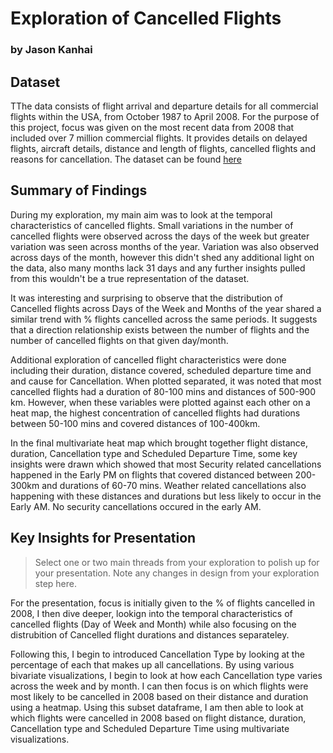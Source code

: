 # Exploration of Cancelled Flights
### by Jason Kanhai


## Dataset

TThe data consists of flight arrival and departure details for all commercial flights within the USA, from October 1987 to April 2008. For the purpose of this project, focus was given on the most recent data from 2008 that included over 7 million commercial flights. It provides details on delayed flights, aircraft details, distance and length of flights, cancelled flights and reasons for cancellation. 
The dataset can be found [here](https://community.amstat.org/jointscsg-section/dataexpo/dataexpo2009)

## Summary of Findings

During my exploration, my main aim was to look at the temporal characteristics of cancelled flights. 
Small variations in the number of cancelled flights were observed across the days of the week but greater variation was seen across months of the year. Variation was also observed across days of the month, however this didn't shed any additional light on the data, also many months lack 31 days and any further insights pulled from this wouldn't be a true representation of the dataset. 

It was interesting and surprising to observe that the distribution of Cancelled flights across Days of the Week and Months of the year shared a similar trend with % flights cancelled across the same periods. It suggests that a direction relationship exists between the number of flights and the number of cancelled flights on that given day/month. 

Additional exploration of cancelled flight characteristics were done including their duration, distance covered, scheduled departure time and and cause for Cancellation. When plotted separated, it was noted that most cancelled flights had a duration of 80-100 mins and distances of 500-900 km. However, when these variables were plotted against each other on a heat map, the highest concentration of cancelled flights had durations between 50-100 mins and covered distances of 100-400km. 

In the final multivariate heat map which brought together flight distance, duration, Cancellation type and Scheduled Departure Time, some key insights were drawn which showed that most Security related cancellations happened in the Early PM on flights that covered distanced between 200-300km and durations of 60-70 mins. Weather related cancellations also happening with these distances and durations but less likely to occur in the Early AM. No security cancellations occured in the early AM. 


## Key Insights for Presentation

> Select one or two main threads from your exploration to polish up for your presentation. Note any changes in design from your exploration step here.

For the presentation, focus is initially given to the % of flights cancelled in 2008, I then dive deeper, lookign into the temporal characteristics of cancelled flights (Day of Week and Month) while also focusing on the distrubition of Cancelled flight durations and distances separateley. 

Following this, I begin to introduced Cancellation Type by looking at the percentage of each that makes up all cancellations. By using various bivariate visualizations, I begin to look at how each Cancellation type varies across the week and by month. I can then focus is on which flights were most likely to be cancelled in 2008 based on their distance and duration using a heatmap. 
Using this subset dataframe, I am then able to look at which flights were cancelled in 2008 based on flight distance, duration, Cancellation type and Scheduled Departure Time using multivariate visualizations.
